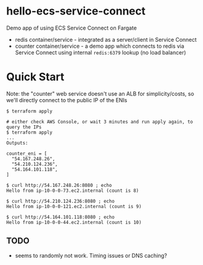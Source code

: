# hello-ecs-service-connect

Demo app of using ECS Service Connect on Fargate

- redis container/service - integrated as a server/client in Service Connect
- counter container/service - a demo app which connects to redis via Service Connect
  using internal `redis:6379` lookup (no load balancer)

# Quick Start

Note: the "counter" web service doesn't use an ALB for simplicity/costs, so we'll directly
connect to the public IP of the ENIs

```
$ terraform apply

# either check AWS Console, or wait 3 minutes and run apply again, to query the IPs
$ terraform apply
...
Outputs:

counter_eni = [
  "54.167.248.26",
  "54.210.124.236",
  "54.164.101.118",
]

$ curl http://54.167.248.26:8080 ; echo
Hello from ip-10-0-0-73.ec2.internal (count is 8)

$ curl http://54.210.124.236:8080 ; echo
Hello from ip-10-0-0-121.ec2.internal (count is 9)

$ curl http://54.164.101.118:8080 ; echo
Hello from ip-10-0-0-44.ec2.internal (count is 10)
```

## TODO

- seems to randomly not work. Timing issues or DNS caching?